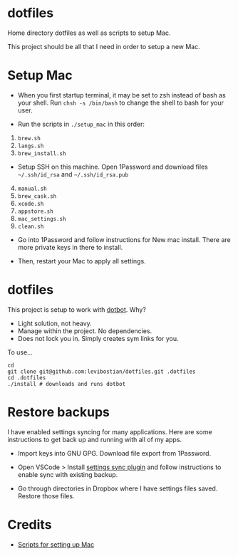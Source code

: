 # dotfiles

Home directory dotfiles as well as scripts to setup Mac. 

This project should be all that I need in order to setup a new Mac. 

# Setup Mac

* When you first startup terminal, it may be set to zsh instead of bash as your shell. Run `chsh -s /bin/bash` to change the shell to bash for your user.

* Run the scripts in `./setup_mac` in this order:

1. `brew.sh`
2. `langs.sh`
3. `brew_install.sh`
* Setup SSH on this machine. Open 1Password and download files `~/.ssh/id_rsa` and `~/.ssh/id_rsa.pub`
4. `manual.sh`
5. `brew_cask.sh`
6. `xcode.sh`
7. `appstore.sh`
8. `mac_settings.sh`
9. `clean.sh`

* Go into 1Password and follow instructions for New mac install. There are more private keys in there to install. 

* Then, restart your Mac to apply all settings. 

# dotfiles 

This project is setup to work with [dotbot](https://github.com/anishathalye/dotbot). Why?
* Light solution, not heavy. 
* Manage within the project. No dependencies. 
* Does not lock you in. Simply creates sym links for you. 

To use...

```
cd
git clone git@github.com:levibostian/dotfiles.git .dotfiles
cd .dotfiles
./install # downloads and runs dotbot 
```

# Restore backups

I have enabled settings syncing for many applications. Here are some instructions to get back up and running with all of my apps. 

* Import keys into GNU GPG. Download file export from 1Password. 

* Open VSCode > Install [settings sync plugin](https://marketplace.visualstudio.com/items?itemName=Shan.code-settings-sync) and follow instructions to enable sync with existing backup. 

* Go through directories in Dropbox where I have settings files saved. Restore those files. 

# Credits 

* [Scripts for setting up Mac](https://github.com/Kevin-De-Koninck/macOS-setup-script)
